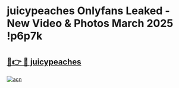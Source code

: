 # juicypeaches Onlyfans Leaked - New Video & Photos March 2025 !p6p7k

# <h2><a href="https://46e4bi.iuczelnia.edu.pl?title=juicypeaches&ref=p6p7k">🔗👉 🔴 juicypeaches</a></h2>

[![acn](https://github.com/user-attachments/assets/0f9c940e-d8b0-45ae-aac7-cd30a18b3e1c)](https://46e4bi.iuczelnia.edu.pl?title=juicypeaches&ref=p6p7k)

